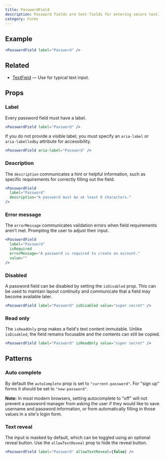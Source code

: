 ```yaml
---
title: PasswordField
description: Password fields are text fields for entering secure text.
category: Forms
---
```


## Example

```jsx {% live=true %}
<PasswordField label="Password" />
```

## Related

- [TextField](/package/text-field) — Use for typical text input.

## Props

### Label

Every password field must have a label.

```jsx {% live=true %}
<PasswordField label="Password" />
```

If you do not provide a visible label, you must specify an `aria-label` or
`aria-labelledby` attribute for accessibility.

```jsx {% live=true %}
<PasswordField aria-label="Password" />
```

### Description

The `description` communicates a hint or helpful information, such as specific
requirements for correctly filling out the field.

```jsx {% live=true %}
<PasswordField
  label="Password"
  description="A password must be at least 8 characters."
/>
```

### Error message

The `errorMessage` communicates validation errors when field requirements aren’t
met. Prompting the user to adjust their input.

```jsx {% live=true %}
<PasswordField
  label="Password"
  isRequired
  errorMessage="A password is required to create an account."
  value=""
/>
```

### Disabled

A password field can be disabled by setting the `isDisabled` prop. This can be
used to maintain layout continuity and communicate that a field may become
available later.

```jsx {% live=true %}
<PasswordField label="Password" isDisabled value="super secret" />
```

### Read only

The `isReadOnly` prop makes a field's text content immutable. Unlike
`isDisabled`, the field remains focusable and the contents can still be copied.

```jsx {% live=true %}
<PasswordField label="Password" isReadOnly value="super secret" />
```

## Patterns

### Auto complete

By default the `autoComplete` prop is set to `"current-password"`. For "sign up"
forms it should be set to `"new-password"`.

**Note:** In most modern browsers, setting autocomplete to "off" will not
prevent a password manager from asking the user if they would like to save
username and password information, or from automatically filling in those values
in a site's login form.

### Text reveal

The input is masked by default, which can be toggled using an optional reveal
button. Use the `allowTextReveal` prop to hide the reveal button.

```jsx {% live=true %}
<PasswordField label="Password" allowTextReveal={false} />
```
